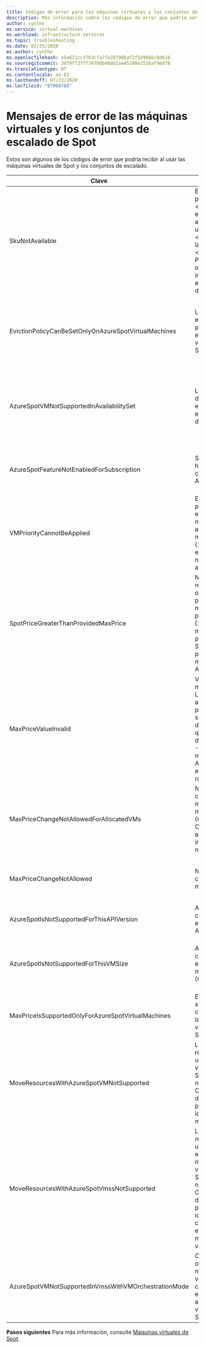 ```yaml
---
title: Códigos de error para las máquinas virtuales y los conjuntos de escalado de Azure Spot
description: Más información sobre los códigos de error que podría ver al usar las máquinas virtuales y los conjuntos de escalado de Spot.
author: cynthn
ms.service: virtual-machines
ms.workload: infrastructure-services
ms.topic: troubleshooting
ms.date: 03/25/2020
ms.author: cynthn
ms.openlocfilehash: e5e621cc3763cfa7fe28790baf2f5d9866c8d618
ms.sourcegitcommit: 3d79f737ff34708b48dd2ae45100e2516af9ed78
ms.translationtype: HT
ms.contentlocale: es-ES
ms.lasthandoff: 07/23/2020
ms.locfileid: "87069788"
---
```

# <a name="error-messages-for-spot-vms-and-scale-sets"></a>Mensajes de error de las máquinas virtuales y los conjuntos de escalado de Spot

Estos son algunos de los códigos de error que podría recibir al usar las máquinas virtuales de Spot y los conjuntos de escalado.


| Clave | Message | Descripción |
|-----|---------|-------------|
| SkuNotAvailable | El nivel solicitado para el recurso "\<resource\>" no está disponible actualmente en la ubicación "\<location\>" para la suscripción "\<subscriptionID\>". Pruebe otro nivel o realice la implementación en una ubicación diferente. | No hay suficiente capacidad en Azure Spot para crear la máquina virtual o el conjunto de escalado. |
| EvictionPolicyCanBeSetOnlyOnAzureSpotVirtualMachines  |  La directiva de expulsión solo se puede establecer en las máquinas virtuales de Azure Spot. | Esta máquina virtual no forma parte de Spot, por lo que no se puede establecer la directiva de expulsión. |
| AzureSpotVMNotSupportedInAvailabilitySet  |  La máquina virtual de Azure Spot no es compatible con el conjunto de disponibilidad. | Tiene la opción de usar una máquina virtual de Spot o una de un conjunto de disponibilidad, no ambas. |
| AzureSpotFeatureNotEnabledForSubscription  |  Suscripción no habilitada con la característica Azure Spot. | Use una suscripción que admita las máquinas virtuales de Spot. |
| VMPriorityCannotBeApplied  |  El valor de prioridad especificado "{0}" no se puede aplicar a la máquina virtual "{1}", ya que no se especificó ninguna prioridad al crearla. | Especifique la prioridad al crear la máquina virtual. |
| SpotPriceGreaterThanProvidedMaxPrice  |  No se pudo realizar la operación "{0}" porque el precio máximo proporcionado ("{1} USD") es menor que el precio actual de Spot ("{2} USD") para el tamaño de máquina virtual de Azure Spot "{3}". | Seleccione un precio máximo mayor. Para más información, consulte la información de precios para [Linux](https://azure.microsoft.com/pricing/details/virtual-machines/linux/) o [Windows](https://azure.microsoft.com/pricing/details/virtual-machines/windows/).|
| MaxPriceValueInvalid  |  Valor de precio máximo no válido. Los únicos valores admitidos de precio máximo son -1 o un valor decimal mayor que cero. El valor de precio máximo -1 indica que la máquina virtual de Azure Spot no se expulsará por razones de precio. | Escriba un precio máximo válido. Para más información, consulte la información de precios para [Linux](https://azure.microsoft.com/pricing/details/virtual-machines/linux/) o [Windows](https://azure.microsoft.com/pricing/details/virtual-machines/windows/). |
| MaxPriceChangeNotAllowedForAllocatedVMs | No se permite cambiar el precio máximo con la máquina virtual "{0}" asignada. Cancele la asignación e inténtelo de nuevo. | Detenga la máquina virtual o cancele su asignación para cambiar el precio máximo. |
| MaxPriceChangeNotAllowed | No se permite el cambio de precio máximo. | No se puede cambiar el precio máximo para esta máquina virtual. |
| AzureSpotIsNotSupportedForThisAPIVersion  |  Azure Spot no es compatible con esta versión de API. | La versión de API debe ser 2019-03-01. |
| AzureSpotIsNotSupportedForThisVMSize  |  Azure Spot no es compatible con este tamaño de máquina virtual: {0}. | Seleccione otro. Para más información, consulte [Máquinas virtuales de Spot](./linux/spot-vms.md). |
| MaxPriceIsSupportedOnlyForAzureSpotVirtualMachines  |  El precio máximo solo es compatible con las máquinas virtuales de Azure Spot. | Para más información, consulte [Máquinas virtuales de Spot](./linux/spot-vms.md). |
| MoveResourcesWithAzureSpotVMNotSupported  |  La solicitud Mover recursos contiene una máquina virtual de Azure Spot. Actualmente no se admite. Consulte los detalles del error para conocer los identificadores de máquina virtual. | Las máquinas virtuales de Spot no se pueden mover. |
| MoveResourcesWithAzureSpotVmssNotSupported  |  La solicitud Mover recursos contiene un conjunto de escalado de máquinas virtuales de Azure Spot. Actualmente no se admite. Consulte los detalles del error para conocer los identificadores de conjunto de escalado de máquinas virtuales. | Los conjuntos de escalado de Spot no se pueden mover. |
| AzureSpotVMNotSupportedInVmssWithVMOrchestrationMode | Con el modo de orquestación de máquinas virtuales en el conjunto de escalado no se admiten máquinas virtuales de Azure Spot. | Permita el uso de instancias de Spot en el modo de orquestación del conjunto de escalado de máquinas virtuales. |


**Pasos siguientes** Para más información, consulte [Máquinas virtuales de Spot](./linux/spot-vms.md).